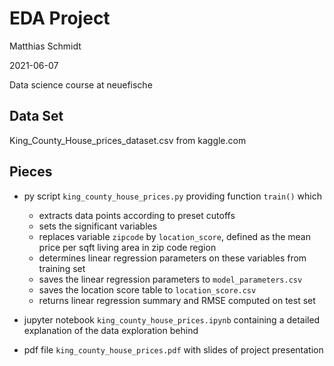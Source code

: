 # EDA Project

Matthias Schmidt

2021-06-07
 
Data science course at neuefische


## Data Set 

King_County_House_prices_dataset.csv from kaggle.com


## Pieces

- py script `king_county_house_prices.py` providing function `train()` which 
  - extracts data points according to preset cutoffs
  - sets the significant variables
  - replaces variable `zipcode` by `location_score`, defined as the mean price per sqft living area in zip code region 
  - determines linear regression parameters on these variables from training set
  - saves the linear regression parameters to `model_parameters.csv`
  - saves the location score table to `location_score.csv`
  - returns linear regression summary and RMSE computed on test set

- jupyter notebook `king_county_house_prices.ipynb` containing a detailed explanation of the data exploration behind

- pdf file `king_county_house_prices.pdf` with slides of project presentation
  
